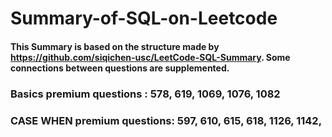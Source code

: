 # Summary-of-SQL-on-Leetcode

#### This Summary is based on the structure made by https://github.com/siqichen-usc/LeetCode-SQL-Summary. Some connections between questions are supplemented.

### Basics premium questions : 578, 619, 1069, 1076, 1082

### CASE WHEN premium questions: 597, 610, 615, 618, 1126, 1142, 
